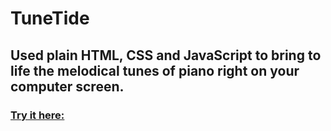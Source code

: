 # TuneTide
## Used plain HTML, CSS and JavaScript to bring to life the melodical tunes of piano right on your computer screen.
### [Try it here:](https://tunetidee.onrender.com/)
